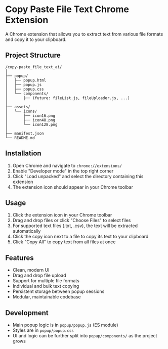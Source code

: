 # Copy Paste File Text Chrome Extension

A Chrome extension that allows you to extract text from various file formats and copy it to your clipboard.

## Project Structure

```
/copy-paste_file_text_ai/
│
├── popup/
│   ├── popup.html
│   ├── popup.js
│   ├── popup.css
│   └── components/
│       ├── (future: fileList.js, fileUploader.js, ...)
│
├── assets/
│   └── icons/
│       ├── icon16.png
│       ├── icon48.png
│       └── icon128.png
│
├── manifest.json
└── README.md
```

## Installation

1. Open Chrome and navigate to `chrome://extensions/`
2. Enable "Developer mode" in the top right corner
3. Click "Load unpacked" and select the directory containing this extension
4. The extension icon should appear in your Chrome toolbar

## Usage

1. Click the extension icon in your Chrome toolbar
2. Drag and drop files or click "Choose Files" to select files
3. For supported text files (.txt, .csv), the text will be extracted automatically
4. Click the copy icon next to a file to copy its text to your clipboard
5. Click "Copy All" to copy text from all files at once

## Features

- Clean, modern UI
- Drag and drop file upload
- Support for multiple file formats
- Individual and bulk text copying
- Persistent storage between popup sessions
- Modular, maintainable codebase

## Development
- Main popup logic is in `popup/popup.js` (ES module)
- Styles are in `popup/popup.css`
- UI and logic can be further split into `popup/components/` as the project grows 